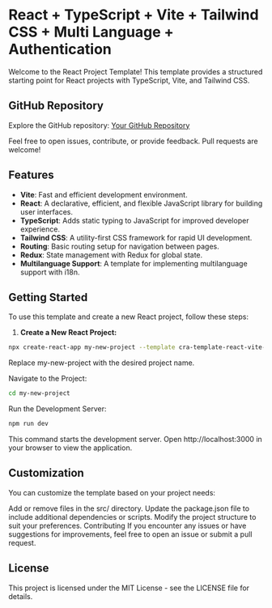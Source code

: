 # React + TypeScript + Vite + Tailwind CSS + Multi Language + Authentication


Welcome to the React Project Template! This template provides a structured starting point for React projects with TypeScript, Vite, and Tailwind CSS.

## GitHub Repository

Explore the GitHub repository: [Your GitHub Repository](https://github.com/murafalizade/react-vite-ts-tlw-template.git)

Feel free to open issues, contribute, or provide feedback. Pull requests are welcome!

## Features

- **Vite**: Fast and efficient development environment.
- **React**: A declarative, efficient, and flexible JavaScript library for building user interfaces.
- **TypeScript**: Adds static typing to JavaScript for improved developer experience.
- **Tailwind CSS**: A utility-first CSS framework for rapid UI development.
- **Routing**: Basic routing setup for navigation between pages.
- **Redux**: State management with Redux for global state.
- **Multilanguage Support**: A template for implementing multilanguage support with i18n.

## Getting Started

To use this template and create a new React project, follow these steps:

1. **Create a New React Project:**

```bash
npx create-react-app my-new-project --template cra-template-react-vite-ts-tlw-template
 ```
Replace my-new-project with the desired project name.

Navigate to the Project:

```bash
cd my-new-project
```
Run the Development Server:

```bash
npm run dev
```
This command starts the development server. Open http://localhost:3000 in your browser to view the application.

## Customization
You can customize the template based on your project needs:

Add or remove files in the src/ directory.
Update the package.json file to include additional dependencies or scripts.
Modify the project structure to suit your preferences.
Contributing
If you encounter any issues or have suggestions for improvements, feel free to open an issue or submit a pull request.

## License
This project is licensed under the MIT License - see the LICENSE file for details.